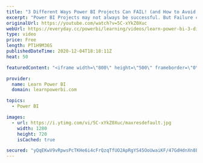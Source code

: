 ```yaml
---
title: "3 Different Ways Power BI Projects Can FAIL! (and How to Avoid these Mistakes) 🔴Talk Power BI Dec 4"
excerpt: "Power BI Projects may not always be successful. But Failure can be a great teacher! Let's learn from three different stories of Power BI Project \"Failure\" and learn how you can avoid the same mistakes. ★CONNECT WITH OUR SPEAKERS★ ➔ Avi Singh: https://www.linkedin.com/in/powerbipro ➔ Ian Bowman: https://www.linkedin.com/in/mianbowman/"
originalUrl: https://youtube.com/watch?v=5C-xYkZ0Xuc
webUrl: https://everyday.cc/powerbi/learning/videos/learn-power-bi-3-different-ways-power-bi-projects-can-fail-and-how-to-avoid-these-mistakes-talk-power-bi-dec-4/
type: video
price: Free
length: PT1H9M36S
publishedDateTime: 2020-12-04T18:18:11Z
heat: 50

featuredContent: "<iframe width=\"800\" height=\"500\" frameborder=\"0\" src=\"https://www.youtube.com/embed/5C-xYkZ0Xuc\" allow=\"accelerometer; autoplay; encrypted-media; gyroscope; picture-in-picture\" allowfullscreen></iframe>"

provider:
  name: Learn Power BI
  domain: learnpowerbi.com

topics:
  - Power BI

images:
  - url: https://i.ytimg.com/vi/5C-xYkZ0Xuc/maxresdefault.jpg
    width: 1280
    height: 720
    isCached: true

secured: "yQqEKwV9vRpwsPcTKHe6i4cFrQzqTfUO2ApRgYS45OoUwaiKF/47GdHdnXn8FnnS//dwV3WMm3t0oXJ3zp2JwFDxFX24696xbxLMOjKcnfS1pUvaXm7yqvfwiYy0Cmf7pHdP7ZTphqyDOfmOCQL48d8Sc6+HH7Z0NPhos3VUvNr2HpMSZV3AeVlsMNeEXaoA0Ijr6CoOx2v7mPE5dGBRJSKkrYpWyTsUspK4hxyINHpPUJthnlyw5gr/ZOq+lYhpWYPxZ+a+KhhzOzYkIjNvuADXQDmw1Fcy7ckBlEHDXufTfADa7NxJGlT1pjNNOaa9XWnh1LSRyB07j5xuUNYl1D2E0QXyYupbNfV82rr0C7QGy3TtoyVia3Q8Edidyehga++XtLnVi/vaTbESMpn1n5OTKdBDo1CtsQWg8m2KJ8c=;JLbvtBIXTesWYdhCRHb9uA=="
---
```


